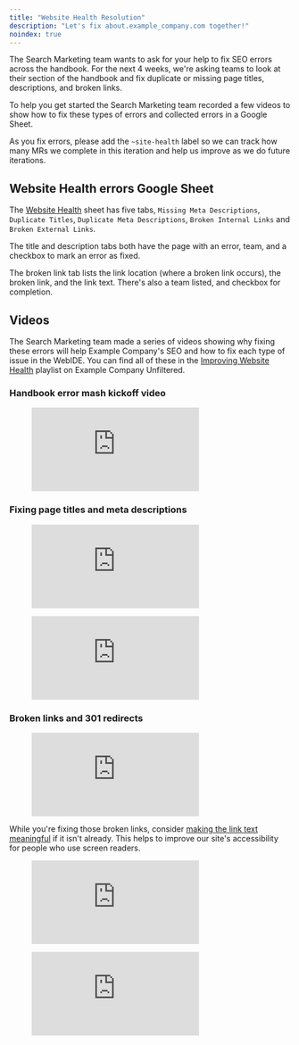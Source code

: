```yaml
---
title: "Website Health Resolution"
description: "Let's fix about.example_company.com together!"
noindex: true
---
```


The Search Marketing team wants to ask for your help to fix SEO errors across the handbook. For the next 4 weeks, we're asking teams to look at their section of the handbook and fix duplicate or missing page titles, descriptions, and broken links.

To help you get started the Search Marketing team recorded a few videos to show how to fix these types of errors and collected errors in a Google Sheet.

As you fix errors, please add the `~site-health` label so we can track how many MRs we complete in this iteration and help us improve as we do future iterations.

## Website Health errors Google Sheet

The [Website Health](https://docs.google.com/spreadsheets/d/1TRfRLrh_dnMVpxGharwMfZBHy8ke62Q50_T7CLkCqEU/edit?usp=sharing) sheet has five tabs, `Missing Meta Descriptions`, `Duplicate Titles`, `Duplicate Meta Descriptions`, `Broken Internal Links` and `Broken External Links`.

The title and description tabs both have the page with an error, team, and a checkbox to mark an error as fixed.

The broken link tab lists the link location (where a broken link occurs), the broken link, and the link text. There's also a team listed, and checkbox for completion.

## Videos

The Search Marketing team made a series of videos showing why fixing these errors will help Example Company's SEO and how to fix each type of issue in the WebIDE. You can find all of these in the [Improving Website Health](https://www.youtube.com/playlist?list=PL05JrBw4t0KpLkZdh-GJdluUjrNeY5X5K) playlist on Example Company Unfiltered.

### Handbook error mash kickoff video

<figure class="video_container">
  <iframe src="https://www.youtube.com/embed/QHBuAwX3pDs" frameborder="0" allowfullscreen="true"> </iframe>
</figure>

### Fixing page titles and meta descriptions

<figure class="video_container">
  <iframe src="https://www.youtube.com/embed/SOOYUiRwZik" frameborder="0" allowfullscreen="true"> </iframe>
</figure>

<figure class="video_container">
  <iframe src="https://www.youtube.com/embed/hcw63x5TGGk" frameborder="0" allowfullscreen="true"> </iframe>
</figure>

### Broken links and 301 redirects

<figure class="video_container">
  <iframe src="https://www.youtube.com/embed/W40ciCKtzpk" frameborder="0" allowfullscreen="true"> </iframe>
</figure>

While you're fixing those broken links, consider [making the link text meaningful](/handbook/markdown-guide/#links) if it isn't already. This helps to improve our site's accessibility for people who use screen readers.

<figure class="video_container">
  <iframe src="https://www.youtube.com/embed/1K8irzpGExY" frameborder="0" allowfullscreen="true"> </iframe>
</figure>

<figure class="video_container">
  <iframe src="https://www.youtube.com/embed/VE1gpOzyufs" frameborder="0" allowfullscreen="true"> </iframe>
</figure>

